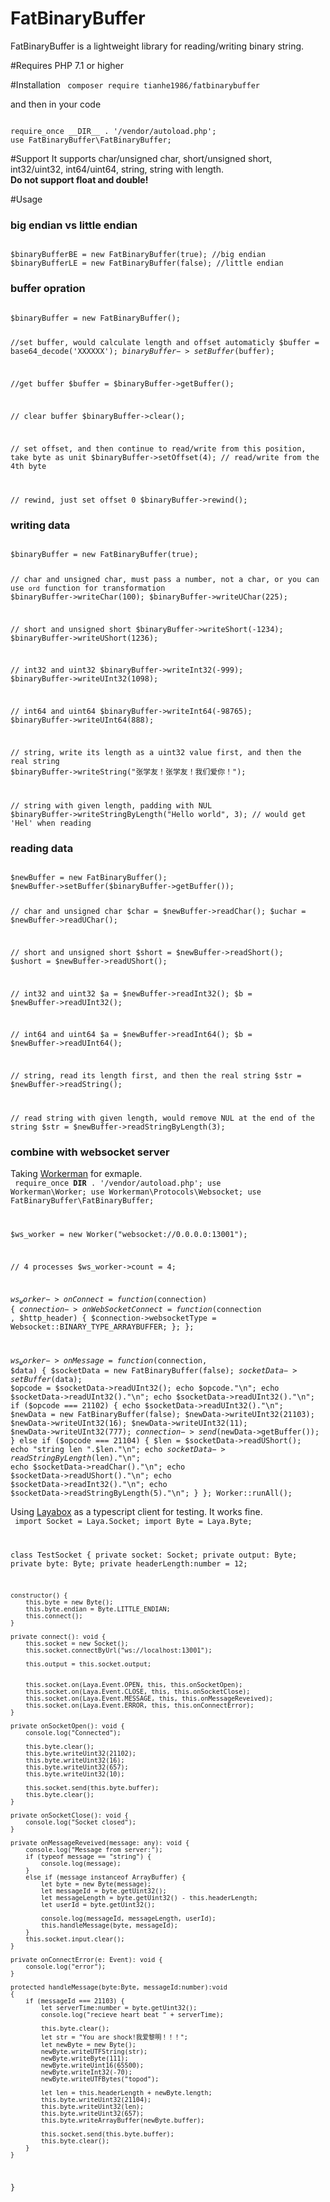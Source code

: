 # FatBinaryBuffer
FatBinaryBuffer is a lightweight library for reading/writing binary string.

#Requires
PHP 7.1 or higher

#Installation
<code>
 composer require tianhe1986/fatbinarybuffer
</code>

and then in your code

<code>
require_once __DIR__ . '/vendor/autoload.php';
use FatBinaryBuffer\FatBinaryBuffer;
</code>

#Support
It supports char/unsigned char, short/unsigned short, int32/uint32, int64/uint64, string, string with length.  
**Do not support float and double!**

#Usage
### big endian vs little endian
<code>
$binaryBufferBE = new FatBinaryBuffer(true); //big endian
$binaryBufferLE = new FatBinaryBuffer(false); //little endian
</code>

### buffer opration
<code>
$binaryBuffer = new FatBinaryBuffer();

//set buffer, would calculate length and offset automaticly
$buffer = base64_decode('XXXXXX');
$binaryBuffer->setBuffer($buffer);

//get buffer
$buffer = $binaryBuffer->getBuffer();

// clear buffer
$binaryBuffer->clear();

// set offset, and then continue to read/write from this position, take byte as unit
$binaryBuffer->setOffset(4); // read/write from the 4th byte

// rewind, just set offset 0
$binaryBuffer->rewind();
</code>

### writing data
<code>
$binaryBuffer = new FatBinaryBuffer(true);

// char and unsigned char, must pass a number, not a char, or you can use `ord` function for transformation
$binaryBuffer->writeChar(100);
$binaryBuffer->writeUChar(225);

// short and unsigned short
$binaryBuffer->writeShort(-1234);
$binaryBuffer->writeUShort(1236);

// int32 and uint32
$binaryBuffer->writeInt32(-999);
$binaryBuffer->writeUInt32(1098);

// int64 and uint64
$binaryBuffer->writeInt64(-98765);
$binaryBuffer->writeUInt64(888);

// string, write its length as a uint32 value first, and then the real string
$binaryBuffer->writeString("张学友！张学友！我们爱你！");

// string with given length, padding with NUL
$binaryBuffer->writeStringByLength("Hello world", 3); // would get 'Hel' when reading
</code>

### reading data
<code>
$newBuffer = new FatBinaryBuffer();
$newBuffer->setBuffer($binaryBuffer->getBuffer());

// char and unsigned char
$char = $newBuffer->readChar();
$uchar = $newBuffer->readUChar();

// short and unsigned short
$short = $newBuffer->readShort();
$ushort = $newBuffer->readUShort();

// int32 and uint32
$a = $newBuffer->readInt32();
$b = $newBuffer->readUInt32();

// int64 and uint64
$a = $newBuffer->readInt64();
$b = $newBuffer->readUInt64();

// string, read its length first, and then the real string
$str = $newBuffer->readString();

// read string with given length, would remove NUL at the end of the string
$str = $newBuffer->readStringByLength(3);
</code>

### combine with websocket server
Taking [Workerman](https://github.com/walkor/workerman) for exmaple.  
<code>
require_once __DIR__ . '/vendor/autoload.php';
use Workerman\Worker;
use Workerman\Protocols\Websocket;
use FatBinaryBuffer\FatBinaryBuffer;

$ws_worker = new Worker("websocket://0.0.0.0:13001");

// 4 processes
$ws_worker->count = 4;

$ws_worker->onConnect = function($connection)
{
    $connection->onWebSocketConnect = function($connection , $http_header)
    {
        $connection->websocketType = Websocket::BINARY_TYPE_ARRAYBUFFER;
    };
};

$ws_worker->onMessage = function($connection, $data)
{
    $socketData = new FatBinaryBuffer(false);
    $socketData->setBuffer($data);
    $opcode = $socketData->readUInt32();
    echo $opcode."\n";
    echo $socketData->readUInt32()."\n";
    echo $socketData->readUInt32()."\n";
    if ($opcode === 21102) {
        echo $socketData->readUInt32()."\n";
        $newData = new FatBinaryBuffer(false);
        $newData->writeUInt32(21103);
        $newData->writeUInt32(16);
        $newData->writeUInt32(11);
        $newData->writeUInt32(777);
        $connection->send($newData->getBuffer());
    } else if ($opcode === 21104) {
        $len = $socketData->readUShort();
        echo "string len ".$len."\n";
        echo $socketData->readStringByLength($len)."\n";
        echo $socketData->readChar()."\n";
        echo $socketData->readUShort()."\n";
        echo $socketData->readInt32()."\n";
        echo $socketData->readStringByLength(5)."\n";
    }
};
Worker::runAll();
</code>

Using [Layabox](https://www.layabox.com/) as a typescript client for testing. It works fine.  
<code>
import Socket = Laya.Socket;
import Byte = Laya.Byte;

class TestSocket {
    private socket: Socket;
    private output: Byte;
    private byte: Byte;
    private headerLength:number = 12;

    constructor() {
        this.byte = new Byte();
        this.byte.endian = Byte.LITTLE_ENDIAN;
        this.connect();
    }

    private connect(): void {
        this.socket = new Socket();
        this.socket.connectByUrl("ws://localhost:13001");

        this.output = this.socket.output;
        

        this.socket.on(Laya.Event.OPEN, this, this.onSocketOpen);
        this.socket.on(Laya.Event.CLOSE, this, this.onSocketClose);
        this.socket.on(Laya.Event.MESSAGE, this, this.onMessageReveived);
        this.socket.on(Laya.Event.ERROR, this, this.onConnectError);
    }

    private onSocketOpen(): void {
        console.log("Connected");

        this.byte.clear();
        this.byte.writeUint32(21102);
        this.byte.writeUint32(16);
        this.byte.writeUint32(657);
        this.byte.writeUint32(10);

        this.socket.send(this.byte.buffer);
        this.byte.clear();
    }

    private onSocketClose(): void {
        console.log("Socket closed");
    }

    private onMessageReveived(message: any): void {
        console.log("Message from server:");
        if (typeof message == "string") {
            console.log(message);
        }
        else if (message instanceof ArrayBuffer) {
            let byte = new Byte(message);
            let messageId = byte.getUint32();
			let messageLength = byte.getUint32() - this.headerLength;
			let userId = byte.getUint32();

			console.log(messageId, messageLength, userId);
            this.handleMessage(byte, messageId);
        }
        this.socket.input.clear();
    }

    private onConnectError(e: Event): void {
        console.log("error");
    }

    protected handleMessage(byte:Byte, messageId:number):void
    {
        if (messageId === 21103) {
            let serverTime:number = byte.getUint32();
            console.log("recieve heart beat " + serverTime);

            this.byte.clear();
            let str = "You are shock!我爱黎明！！！";
            let newByte = new Byte();
            newByte.writeUTFString(str);
            newByte.writeByte(111);
            newByte.writeUint16(65500);
            newByte.writeInt32(-70);
            newByte.writeUTFBytes("topod");

            let len = this.headerLength + newByte.length;
            this.byte.writeUint32(21104);
            this.byte.writeUint32(len);
            this.byte.writeUint32(657);
            this.byte.writeArrayBuffer(newByte.buffer);

            this.socket.send(this.byte.buffer);
            this.byte.clear();
        }
    }
}
</code>